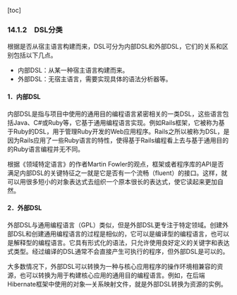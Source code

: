[toc]

### 14.1.2　DSL分类

根据是否从宿主语言构建而来，DSL可分为内部DSL和外部DSL，它们的关系和区别包括以下几点。

+ 内部DSL：从某一种宿主语言构建而来。
+ 外部DSL：无宿主语言，需要实现具体的语法分析器等。

#### 1．内部DSL

内部DSL是指与项目中使用的通用目的编程语言紧密相关的一类DSL，这些语言包括Java、C#或Ruby等，它基于通用编程语言实现。例如Rails框架，它被称为基于Ruby的DSL，用于管理Ruby开发的Web应用程序。Rails之所以被称为DSL，是因为Rails应用了一些Ruby语言的特性，使得基于Rails编程看上去与基于通用目的的Ruby语言编程并无不同。

根据《领域特定语言》的作者Martin Fowler的观点，框架或者程序库的API是否满足内部DSL的关键特征之一就是它是否有一个流畅（fluent）的接口。这样，就可以用很多短小的对象表达式去组织一个原本很长的表达式，使它读起来更加自然。

#### 2．外部DSL

外部DSL与通用编程语言（GPL）类似，但是外部DSL更专注于特定领域。创建外部DSL和创建通用编程语言的过程是相似的，它可以是编译型的编程语言，也可以是解释型的编程语言。它具有形式化的语法，只允许使用良好定义的关键字和表达式类型。经过编译的DSL通常不会直接产生可执行的程序，但外部DSL是可以的。

大多数情况下，外部DSL可以转换为一种与核心应用程序的操作环境相兼容的资源，也可以转换为用于构建核心应用的通用目的编程语言。例如，在后端Hibernate框架中使用的对象—关系映射文件，就是外部DSL转换为资源的实例。

